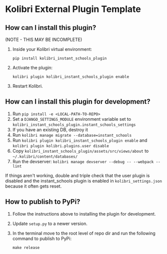 
Kolibri External Plugin Template
=================================


How can I install this plugin?
------------------------------

(NOTE - THIS MAY BE INCOMPLETE)

1. Inside your Kolibri virtual environment:

    `pip install kolibri_instant_schools_plugin`

2. Activate the plugin:

    `kolibri plugin kolibri_instant_schools_plugin enable`

3. Restart Kolibri.


How can I install this plugin for development?
------------------------------

1. Run `pip install -e <LOCAL-PATH-TO-REPO>`
2. Set a `DJANGO_SETTINGS_MODULE` environment variable set to `kolibri_instant_schools_plugin.instant_schools_settings`
3. If you have an existing DB, destroy it
4. Run `kolibri manage migrate --database=instant_schools`
5. Run `kolibri plugin kolibri_instant_schools_plugin enable` and `kolibri plugin kolibri.plugins.user disable`
6. Copy `kolibri_instant_schools_plugin/assets/src/views/about` to `~/.kolibri/content/databases/`
7. Run the devserver: `kolibri manage devserver --debug -- --webpack --lint`

If things aren't working, double and triple check that the user plugin is disabled and the instant_schools plugin is enabled in `kolibri_settings.json` because it often gets reset.


How to publish to PyPi?
------------------------------

1. Follow the instructions above to installing the plugin for development.

2. Update `setup.py` to a newer version.

3. In the terminal move to the root level of repo dir and run the following command to publish to PyPi:

    `make release`

